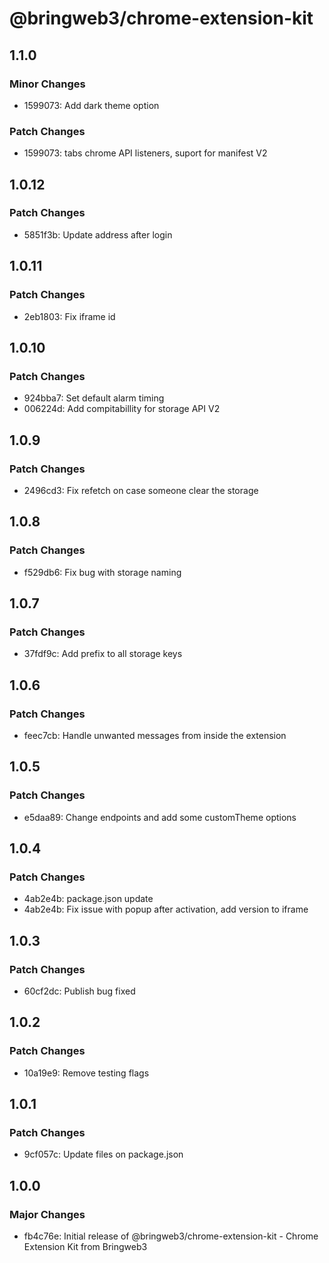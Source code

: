 # @bringweb3/chrome-extension-kit

## 1.1.0

### Minor Changes

- 1599073: Add dark theme option

### Patch Changes

- 1599073: tabs chrome API listeners, suport for manifest V2

## 1.0.12

### Patch Changes

- 5851f3b: Update address after login

## 1.0.11

### Patch Changes

- 2eb1803: Fix iframe id

## 1.0.10

### Patch Changes

- 924bba7: Set default alarm timing
- 006224d: Add compitabillity for storage API V2

## 1.0.9

### Patch Changes

- 2496cd3: Fix refetch on case someone clear the storage

## 1.0.8

### Patch Changes

- f529db6: Fix bug with storage naming

## 1.0.7

### Patch Changes

- 37fdf9c: Add prefix to all storage keys

## 1.0.6

### Patch Changes

- feec7cb: Handle unwanted messages from inside the extension

## 1.0.5

### Patch Changes

- e5daa89: Change endpoints and add some customTheme options

## 1.0.4

### Patch Changes

- 4ab2e4b: package.json update
- 4ab2e4b: Fix issue with popup after activation, add version to iframe

## 1.0.3

### Patch Changes

- 60cf2dc: Publish bug fixed

## 1.0.2

### Patch Changes

- 10a19e9: Remove testing flags

## 1.0.1

### Patch Changes

- 9cf057c: Update files on package.json

## 1.0.0

### Major Changes

- fb4c76e: Initial release of @bringweb3/chrome-extension-kit - Chrome Extension Kit from Bringweb3
